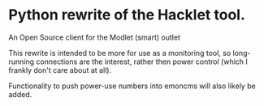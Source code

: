 Python rewrite of the Hacklet tool.
=======

An Open Source client for the Modlet (smart) outlet

This rewrite is intended to be more for use as a monitoring tool, so long-running connections are the interest, rather then power control (which I frankly don't care about at all).

Functionality to push power-use numbers into emoncms will also likely be added.

